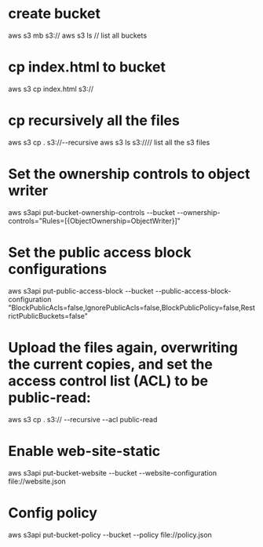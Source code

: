 # create bucket
aws s3 mb s3://<bucket-name>
aws s3 ls // list all buckets
# cp index.html to bucket
aws s3 cp index.html s3://<bucket-name>
# cp recursively all the files
aws s3 cp . s3://<bucket-name>--recursive
aws s3 ls s3://<bucket-name>// list all the s3 files

# Set the ownership controls to object writer
aws s3api put-bucket-ownership-controls --bucket <bucket-name> --ownership-controls="Rules=[{ObjectOwnership=ObjectWriter}]"

# Set the public access block configurations
aws s3api put-public-access-block --bucket <bucket-name> --public-access-block-configuration "BlockPublicAcls=false,IgnorePublicAcls=false,BlockPublicPolicy=false,RestrictPublicBuckets=false"

# Upload the files again, overwriting the current copies, and set the access control list (ACL) to be public-read:
aws s3 cp . s3://<bucket-name> --recursive --acl public-read

# Enable web-site-static
aws s3api put-bucket-website --bucket <bucket-name> --website-configuration file://website.json

# Config policy
aws s3api put-bucket-policy --bucket <bucket-name> --policy file://policy.json

